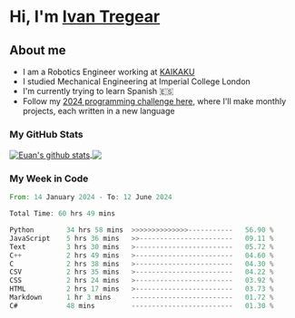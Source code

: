 # Hi, I'm [Ivan Tregear](https://www.linkedin.com/in/ivantregear/)

## About me

* I am a Robotics Engineer working at [KAIKAKU](https://github.com/KAIKAKU-AI)
* I studied Mechanical Engineering at Imperial College London
* I'm currently trying to learn Spanish :es:
* Follow my [2024 programming challenge here](https://github.com/ITregear?tab=repositories), where I'll make monthly projects, each written in a new language


### My GitHub Stats

<a href="#my-github-stats">
  <img align="center" src="https://github-readme-stats.vercel.app/api?username=itregear&count_private=true&show_icons=true&include_all_commits=true&theme=material-palenight" alt="Euan's github stats" />
</a>

<a href="#my-github-stats">
  <img align="center" src="https://github-readme-stats.vercel.app/api/top-langs/?username=itregear&layout=compact&theme=material-palenight" />
</a>

### My Week in Code
<!--START_SECTION:waka-->

```rust
From: 14 January 2024 - To: 12 June 2024

Total Time: 60 hrs 49 mins

Python        34 hrs 58 mins  >>>>>>>>>>>>>>-----------   56.90 %
JavaScript    5 hrs 36 mins   >>-----------------------   09.11 %
Text          3 hrs 30 mins   >------------------------   05.72 %
C++           2 hrs 49 mins   >------------------------   04.60 %
C             2 hrs 38 mins   >------------------------   04.30 %
CSV           2 hrs 35 mins   >------------------------   04.22 %
CSS           2 hrs 24 mins   >------------------------   03.92 %
HTML          2 hrs 17 mins   >------------------------   03.73 %
Markdown      1 hr 3 mins     -------------------------   01.72 %
C#            48 mins         -------------------------   01.30 %
```

<!--END_SECTION:waka-->
